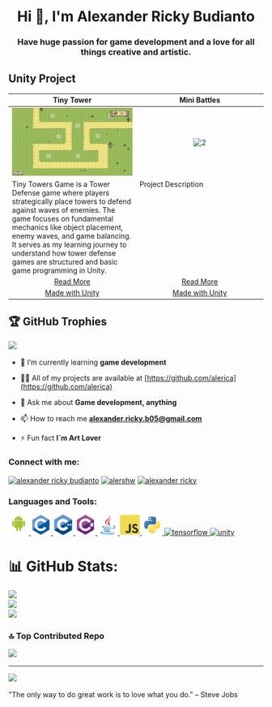 <h1 align="center">Hi 👋, I'm Alexander Ricky Budianto</h1>
<h3 align="center">Have huge passion for game development and a love for all things creative and artistic.</h3>

## **Unity Project**
<table width="100%">
  <thead>
    <tr>
      <th width="50%" align="center"><a>Tiny Tower</a></th> <!--tittle-->
      <th width="50%" align="center"><a>Mini Battles</a></th> <!--tittle-->
    </tr>
  </thead>
  <tbody>
    <tr>
      <td align="center">
        <img src="https://github.com/Alerica/Alerica/blob/main/Tiny-Tower-Clip.gif" alt="1" style="width:100%;height:auto;">
      </td>
      <td align="center">
        <img src="gif" alt="2" style="width:100%;height:auto;">
      </td>
    </tr>
    <tr>
      <td valign="text-top">Tiny Towers Game is a Tower Defense game where players strategically place towers to defend against waves of enemies. The game focuses on fundamental mechanics like object placement, enemy waves, and game balancing. It serves as my learning journey to understand how tower defense games are structured and basic game programming in Unity.</td> <!--desc-->
      <td valign="text-top">Project Description</td> <!--desc-->
    </tr>
    <tr>
      <td align="center"><a href="https://github.com/Alerica/Tiny-Towers">Read More</a></td> <!--link1-->
      <td align="center"><a href="https://google.com">Read More</a></td> <!--link2-->
    </tr>
    <tr>
      <td align="center"><a href="https://unity.com/download">Made with Unity</a></td> <!--link1-->
      <td align="center"><a href="https://unity.com/download">Made with Unity</a></td> <!--link2-->
    </tr>
  </tbody>
</table>


## 🏆 GitHub Trophies
![](https://github-profile-trophy.vercel.app/?username=alerica&theme=tokyonight&no-frame=false&no-bg=true&margin-w=4)

- 🌱 I’m currently learning **game development**

- 👨‍💻 All of my projects are available at [https://github.com/alerica](https://github.com/alerica)

- 💬 Ask me about **Game development, anything**

- 📫 How to reach me **alexander.ricky.b05@gmail.com**

- ⚡ Fun fact **I`m Art Lover**

<h3 align="left">Connect with me:</h3>
<p align="left">
<a href="https://linkedin.com/in/alexander ricky budianto" target="blank"><img align="center" src="https://raw.githubusercontent.com/rahuldkjain/github-profile-readme-generator/master/src/images/icons/Social/linked-in-alt.svg" alt="alexander ricky budianto" height="30" width="40" /></a>
<a href="https://codeforces.com/profile/alershw" target="blank"><img align="center" src="https://raw.githubusercontent.com/rahuldkjain/github-profile-readme-generator/master/src/images/icons/Social/codeforces.svg" alt="alershw" height="30" width="40" /></a>
<a href="https://www.leetcode.com/alexander ricky" target="blank"><img align="center" src="https://raw.githubusercontent.com/rahuldkjain/github-profile-readme-generator/master/src/images/icons/Social/leet-code.svg" alt="alexander ricky" height="30" width="40" /></a>
</p>

<h3 align="left">Languages and Tools:</h3>
<p align="left"> <a href="https://developer.android.com" target="_blank" rel="noreferrer"> <img src="https://raw.githubusercontent.com/devicons/devicon/master/icons/android/android-original-wordmark.svg" alt="android" width="40" height="40"/> </a> <a href="https://www.cprogramming.com/" target="_blank" rel="noreferrer"> <img src="https://raw.githubusercontent.com/devicons/devicon/master/icons/c/c-original.svg" alt="c" width="40" height="40"/> </a> <a href="https://www.w3schools.com/cpp/" target="_blank" rel="noreferrer"> <img src="https://raw.githubusercontent.com/devicons/devicon/master/icons/cplusplus/cplusplus-original.svg" alt="cplusplus" width="40" height="40"/> </a> <a href="https://www.w3schools.com/cs/" target="_blank" rel="noreferrer"> <img src="https://raw.githubusercontent.com/devicons/devicon/master/icons/csharp/csharp-original.svg" alt="csharp" width="40" height="40"/> </a> <a href="https://www.java.com" target="_blank" rel="noreferrer"> <img src="https://raw.githubusercontent.com/devicons/devicon/master/icons/java/java-original.svg" alt="java" width="40" height="40"/> </a> <a href="https://developer.mozilla.org/en-US/docs/Web/JavaScript" target="_blank" rel="noreferrer"> <img src="https://raw.githubusercontent.com/devicons/devicon/master/icons/javascript/javascript-original.svg" alt="javascript" width="40" height="40"/> </a> <a href="https://www.python.org" target="_blank" rel="noreferrer"> <img src="https://raw.githubusercontent.com/devicons/devicon/master/icons/python/python-original.svg" alt="python" width="40" height="40"/> </a> <a href="https://www.tensorflow.org" target="_blank" rel="noreferrer"> <img src="https://www.vectorlogo.zone/logos/tensorflow/tensorflow-icon.svg" alt="tensorflow" width="40" height="40"/> </a> <a href="https://unity.com/" target="_blank" rel="noreferrer"> <img src="https://www.vectorlogo.zone/logos/unity3d/unity3d-icon.svg" alt="unity" width="40" height="40"/> </a> </p>

# 📊 GitHub Stats:
![](https://github-readme-stats.vercel.app/api?username=alerica&theme=midnight-purple&hide_border=false&include_all_commits=false&count_private=false)<br/>
![](https://github-readme-streak-stats.herokuapp.com/?user=alerica&theme=midnight-purple&hide_border=false)<br/>
![](https://github-readme-stats.vercel.app/api/top-langs/?username=alerica&theme=midnight-purple&hide_border=false&include_all_commits=false&count_private=false&layout=compact)


### 🔝 Top Contributed Repo
![](https://github-contributor-stats.vercel.app/api?username=alerica&limit=5&theme=tokyonight&combine_all_yearly_contributions=true)

---
[![](https://visitcount.itsvg.in/api?id=alerica&icon=0&color=0)](https://visitcount.itsvg.in)

"The only way to do great work is to love what you do." – Steve Jobs
